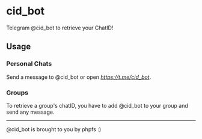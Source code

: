 # cid_bot
Telegram @cid_bot to retrieve your ChatID!

## Usage
### Personal Chats
Send a message to @cid_bot or open *https://t.me/cid_bot*.    
### Groups
To retrieve a group's chatID, you have to add @cid_bot to your group and send any message.          
                      
-----------------------------------------------------------------          
@cid_bot is brought to you by phpfs :)
